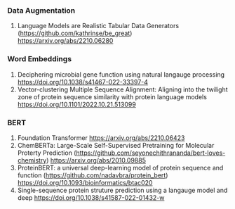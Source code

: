 ### Data Augmentation
1. Language Models are Realistic Tabular Data Generators (https://github.com/kathrinse/be_great) https://arxiv.org/abs/2210.06280


### Word Embeddings
1. Deciphering microbial gene function using natural langauge processing https://doi.org/10.1038/s41467-022-33397-4
2. Vector-clustering Multiple Sequence Alignment: Aligning into the twilight zone of protein sequence similarity with protein language models https://doi.org/10.1101/2022.10.21.513099


### BERT
1. Foundation Transformer https://arxiv.org/abs/2210.06423
2. ChemBERTa: Large-Scale Self-Supervised Pretraining for Molecular Proterty Prediction (https://github.com/seyonechithrananda/bert-loves-chemistry) https://arxiv.org/abs/2010.09885
3. ProteinBERT: a universal deep-learning model of protein sequence and function (https://github.com/nadavbra/protein_bert) https://doi.org/10.1093/bioinformatics/btac020
4. Single-sequence protein struture prediction using a langauge model and deep  https://doi.org/10.1038/s41587-022-01432-w

